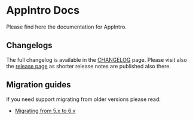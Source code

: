 # AppIntro Docs

Please find here the documentation for AppIntro.

## Changelogs

The full changelog is available in the [CHANGELOG](/CHANGELOG.md) page. Please visit also the [release page](https://github.com/AppIntro/AppIntros/releases) as shorter release notes are published also there.

## Migration guides

If you need support migrating from older versions please read:

* [Migrating from 5.x to 6.x](migrating-from-5.0.md)